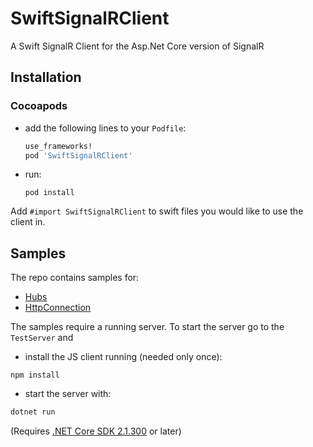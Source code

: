 # SwiftSignalRClient

A Swift SignalR Client for the Asp.Net Core version of SignalR

## Installation

### Cocoapods

- add the following lines to your `Podfile`:
  ```ruby
  use_frameworks!
  pod 'SwiftSignalRClient'
  ```
- run:
  ```
  pod install
  ```

Add `#import SwiftSignalRClient` to swift files you would like to use the client in.

## Samples

The repo contains samples for:

  - [Hubs](https://github.com/moozzyk/SignalR-Client-Swift/tree/master/HubSample)
  - [HttpConnection](https://github.com/moozzyk/SignalR-Client-Swift/tree/master/ConnectionSample)

The samples require a running server. To start the server go to the `TestServer` and 

- install the JS client running (needed only once):
```
npm install
```
- start the server with: 

```C#
dotnet run
```

(Requires [.NET Core SDK 2.1.300](https://www.microsoft.com/net/download/dotnet-core/sdk-2.1.300) or later)
